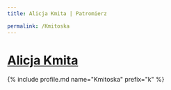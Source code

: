 ```yaml
---
title: Alicja Kmita | Patromierz

permalink: /Kmitoska
---
```


# [Alicja Kmita](https://patronite.pl/Kmitoska)

{% include profile.md name="Kmitoska" prefix="k" %}

